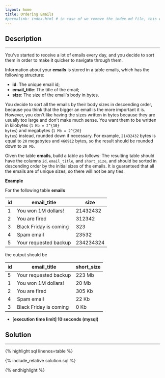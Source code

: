 ```yaml
---
layout: home
title: Ordering Emails
#permalink: index.html # in case of we remove the index.md file, this doc will be the index page
---
```


<div class="row">
<div class="columnStmt" markdown="1">

## Description
------
You've started to receive a lot of emails every day, and you decide to sort them in order to make it quicker to navigate through them.

Information about your **emails** is stored in a table emails, which has the following structure:

* **id**: The unique email id;
* **email_title**: The title of the email;
* **size**: The size of the email's body in bytes.


You decide to sort all the emails by their body sizes in descending order, because you think that the bigger an email is the more important it is. However, you don't like having the sizes written in bytes because they are usually too large and don't make much sense. You want them to be written in kilobytes (<code type='math/tex'>1 Kb = 2^{10} bytes</code>) and megabytes (<code type='math/tex'>1 Mb = 2^{20} bytes</code>) instead, rounded down if necessary. For example, <code>21432432</code> bytes is equal to <code>20</code> megabytes and <code>460912</code> bytes, so the result should be rounded down to <code>20 Mb</code>.

Given the table **emails**, build a table as follows: The resulting table should have the columns <code>id</code>, <code>email_title</code>, and <code>short_size</code>, and should be sorted in descending order by the initial sizes of the emails. It is guaranteed that all the emails are of unique sizes, so there will not be any ties.

**Example**

For the following table **emails**

| id  | email_title            | size      |
| --- | ---------------------- | --------- |
| 1   | You won 1M dollars!    | 21432432  |
| 2   | You are fired          | 312342    |
| 3   | Black Friday is coming | 323       |
| 4   | Spam email             | 23532     |
| 5   | Your requested backup  | 234234324 |

the output should be

| id  | email_title            | short_size |
| --- | ---------------------- | ---------- |
| 5   | Your requested backup  | 223 Mb     |
| 1   | You won 1M dollars!    | 20 Mb      |
| 2   | You are fired          | 305 Kb     |
| 4   | Spam email             | 22 Kb      |
| 3   | Black Friday is coming | 0 Kb       |

* **[execution time limit] 10 seconds (mysql)**

</div>
<div class="columnSol" markdown="1">

## Solution
------

{% highlight sql linenos=table %}

{% include_relative solution.sql %}

{% endhighlight %}

</div>
</div>
